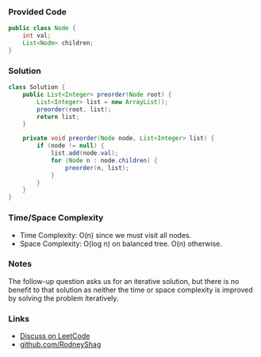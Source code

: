 ### Provided Code

```java
public class Node {
    int val;
    List<Node> children;
}
```

### Solution

```java
class Solution {
    public List<Integer> preorder(Node root) {
        List<Integer> list = new ArrayList();
        preorder(root, list);
        return list;
    }

    private void preorder(Node node, List<Integer> list) {
        if (node != null) {
            list.add(node.val);
            for (Node n : node.children) {
                preorder(n, list);
            }
        }
    }
}
```

### Time/Space Complexity

-  Time Complexity: O(n) since we must visit all nodes.
- Space Complexity: O(log n) on balanced tree. O(n) otherwise.

### Notes

The follow-up question asks us for an iterative solution, but there is no benefit to that solution as neither the time or space complexity is improved by solving the problem iteratively.

### Links

- [Discuss on LeetCode](https://leetcode.com/problems/n-ary-tree-preorder-traversal/discuss/312431)
- [github.com/RodneyShag](https://github.com/RodneyShag)
